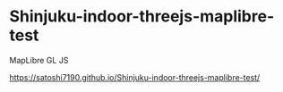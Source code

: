 # Shinjuku-indoor-threejs-maplibre-test

MapLibre GL JS

https://satoshi7190.github.io/Shinjuku-indoor-threejs-maplibre-test/
